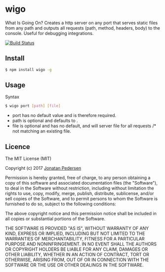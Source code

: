 # wigo
What Is Going On? Creates a http server on any port that serves static files from any path and outputs all requests (path, method, headers, body) to the console. Useful for debugging integrations.

[![Build Status](https://travis-ci.org/jonatanpedersen/wigo.svg?branch=master)](https://travis-ci.org/jonatanpedersen/wigo)

## Install
``` bash
$ npm install wigo -g
```

## Usage

Syntax
``` bash
$ wigo port [path] [file]
```

* port has no default value and is therefore required.
* path is optional and defaults to .
* file is optional and has no default, and will server file for all requests /* not matching an existing file. 


## Licence
The MIT License (MIT)

Copyright (c) 2017 [Jonatan Pedersen](https://www.jonatanpedersen.com/)

Permission is hereby granted, free of charge, to any person obtaining a copy
of this software and associated documentation files (the "Software"), to deal
in the Software without restriction, including without limitation the rights
to use, copy, modify, merge, publish, distribute, sublicense, and/or sell
copies of the Software, and to permit persons to whom the Software is
furnished to do so, subject to the following conditions:

The above copyright notice and this permission notice shall be included in
all copies or substantial portions of the Software.

THE SOFTWARE IS PROVIDED "AS IS", WITHOUT WARRANTY OF ANY KIND, EXPRESS OR
IMPLIED, INCLUDING BUT NOT LIMITED TO THE WARRANTIES OF MERCHANTABILITY,
FITNESS FOR A PARTICULAR PURPOSE AND NONINFRINGEMENT. IN NO EVENT SHALL THE
AUTHORS OR COPYRIGHT HOLDERS BE LIABLE FOR ANY CLAIM, DAMAGES OR OTHER
LIABILITY, WHETHER IN AN ACTION OF CONTRACT, TORT OR OTHERWISE, ARISING FROM,
OUT OF OR IN CONNECTION WITH THE SOFTWARE OR THE USE OR OTHER DEALINGS IN
THE SOFTWARE.
